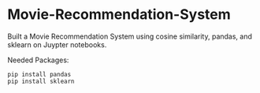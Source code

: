 # Movie-Recommendation-System
Built a Movie Recommendation System using cosine similarity, pandas, and sklearn on Juypter notebooks.

Needed Packages:
```
pip install pandas
pip install sklearn
```
